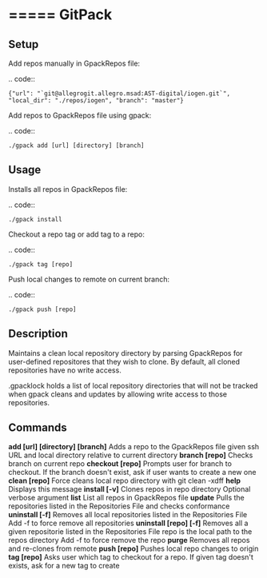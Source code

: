 =====
GitPack
=====

Setup
-----

Add repos manually in GpackRepos file:

.. code::

    {"url": "`git@allegrogit.allegro.msad:AST-digital/iogen.git`", "local_dir": "./repos/iogen", "branch": "master"}

Add repos to GpackRepos file using gpack:

.. code::

    ./gpack add [url] [directory] [branch]

Usage
-----

Installs all repos in GpackRepos file:

.. code::

    ./gpack install

Checkout a repo tag or add tag to a repo:

.. code::

    ./gpack tag [repo]

Push local changes to remote on current branch:

.. code::

    ./gpack push [repo]

Description
-----------
Maintains a clean local repository directory by parsing
GpackRepos for user-defined repositores that they wish to clone.
By default, all cloned repositories have no write access.

.gpacklock holds a list of local repository directories that
will not be tracked when gpack cleans and updates by allowing
write access to those repositories.

Commands
--------
**add [url] [directory] [branch]**
   Adds a repo to the GpackRepos file given ssh URL and local directory
   relative to current directory
**branch [repo]**
   Checks branch on current repo
**checkout [repo]**
   Prompts user for branch to checkout. If the branch doesn't exist, ask if
   user wants to create a new one
**clean [repo]**
   Force cleans local repo directory with git clean -xdff
**help**
   Displays this message
**install [-v]**
   Clones repos in repo directory
   Optional verbose argument
**list**
   List all repos in GpackRepos file
**update**
   Pulls the repositories listed in the Repositories File and checks
   conformance
**uninstall [-f]**
   Removes all local repositories listed in the Repositories File
   Add -f to force remove all repositories
**uninstall [repo] [-f]**
   Removes all a given repositorie listed in the Repositories File
   repo is the local path to the repos directory
   Add -f to force remove the repo
**purge**
   Removes all repos and re-clones from remote
**push [repo]**
   Pushes local repo changes to origin
**tag [repo]**
   Asks user which tag to checkout for a repo. If given tag doesn't exists,
   ask for a new tag to create
